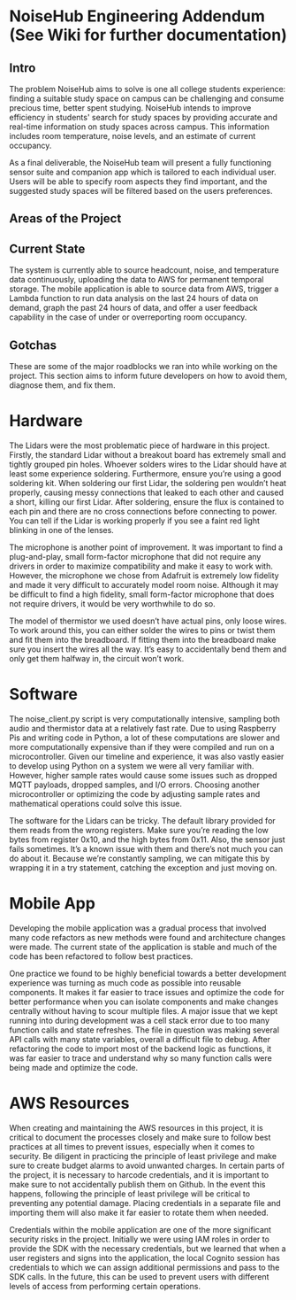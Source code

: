 # NoiseHub Engineering Addendum (See Wiki for further documentation)
## Intro
The problem NoiseHub aims to solve is one all college students experience: finding a suitable study space on campus can be challenging and consume precious time, better spent studying. NoiseHub intends to improve efficiency in students' search for study spaces by providing accurate and real-time information on study spaces across campus. This information includes room temperature, noise levels, and an estimate of current occupancy.

As a final deliverable, the NoiseHub team will present a fully functioning sensor suite and companion app which is tailored to each individual user. Users will be able to specify room aspects they find important, and the suggested study spaces will be filtered based on the users preferences.

<!-- NEW SECTION -->
## Areas of the Project

<!-- NEW SECTION -->
## Current State
The system is currently able to source headcount, noise, and temperature data continuously, uploading the data to AWS for permanent temporal storage. The mobile application is able to source data from AWS, trigger a Lambda function to run data analysis on the last 24 hours of data on demand, graph the past 24 hours of data, and offer a user feedback capability in the case of under or overreporting room occupancy. 

<!-- NEW SECTION -->
## Gotchas
These are some of the major roadblocks we ran into while working on the project. This section aims to inform future developers on how to avoid them, diagnose them, and fix them.

# Hardware
The Lidars were the most problematic piece of hardware in this project. Firstly, the standard Lidar without a breakout board has extremely small and tightly grouped pin holes. Whoever solders wires to the Lidar should have at least some experience soldering. Furthermore, ensure you’re using a good soldering kit. When soldering our first Lidar, the soldering pen wouldn’t heat properly, causing messy connections that leaked to each other and caused a short, killing our first Lidar. After soldering, ensure the flux is contained to each pin and there are no cross connections before connecting to power. You can tell if the Lidar is working properly if you see a faint red light blinking in one of the lenses. 

The microphone is another point of improvement. It was important to find a plug-and-play, small form-factor microphone that did not require any drivers in order to maximize compatibility and make it easy to work with. However, the microphone we chose from Adafruit is extremely low fidelity and made it very difficult to accurately model room noise. Although it may be difficult to find a high fidelity, small form-factor microphone that does not require drivers, it would be very worthwhile to do so. 

The model of thermistor we used doesn’t have actual pins, only loose wires. To work around this, you can either solder the wires to pins or twist them and fit them into the breadboard. If fitting them into the breadboard make sure you insert the wires all the way. It’s easy to accidentally bend them and only get them halfway in, the circuit won’t work. 

# Software
The noise_client.py script is very computationally intensive, sampling both audio and thermistor data at a relatively fast rate. Due to using Raspberry Pis and writing code in Python, a lot of these computations are slower and more computationally expensive than if they were compiled and run on a microcontroller. Given our timeline and experience, it was also vastly easier to develop using Python on a system we were all very familiar with. However, higher sample rates would cause some issues such as dropped MQTT payloads, dropped samples, and I/O errors. Choosing another microcontroller or optimizing the code by adjusting sample rates and mathematical operations could solve this issue. 

The software for the Lidars can be tricky. The default library provided for them reads from the wrong registers. Make sure you’re reading the low bytes from register 0x10, and the high bytes from 0x11. Also, the sensor just fails sometimes. It’s a known issue with them and there’s not much you can do about it. Because we’re constantly sampling, we can mitigate this by wrapping it in a try statement, catching the exception and just moving on. 

# Mobile App
Developing the mobile application was a gradual process that involved many code refactors as new methods were found and architecture changes were made. The current state of the application is stable and much of the code has been refactored to follow best practices. 

One practice we found to be highly beneficial towards a better development experience was turning as much code as possible into reusable components. It makes it far easier to trace issues and optimize the code for better performance when you can isolate components and make changes centrally without having to scour multiple files. A major issue that we kept running into during development was a cell stack error due to too many function calls and state refreshes. The file in question was making several API calls with many state variables, overall a difficult file to debug. After refactoring the code to import most of the backend logic as functions, it was far easier to trace and understand why so many function calls were being made and optimize the code.

# AWS Resources
When creating and maintaining the AWS resources in this project, it is critical to document the processes closely and make sure to follow best practices at all times to prevent issues, especially when it comes to security. Be diligent in practicing the principle of least privilege and make sure to create budget alarms to avoid unwanted charges.
In certain parts of the project, it is necessary to harcode credentials, and it is important to make sure to not accidentally publish them on Github. In the event this happens, following the principle of least privilege will be critical to preventing any potential damage. Placing credentials in a separate file and importing them will also make it far easier to rotate them when needed. 

Credentials within the mobile application are one of the more significant security risks in the project. Initially we were using IAM roles in order to provide the SDK with the necessary credentials, but we learned that when a user registers and signs into the application, the local Cognito session has credentials to which we can assign additional permissions and pass to the SDK calls. In the future, this can be used to prevent users with different levels of access from performing certain operations. 


<!-- NEW SECTION →
##Safety Warnings

Improper cable management of the Lidar sensor suite can create a tripping hazard. This could lead to injury of users, with the client at liability for improper maintenance. 

Improperly mounted sensor suites are at risk of falling onto users. This could lead to injury of users. 

Improper management of administrative credentials can pose a security threat. Exposed credentials can lead to a breach of the clients control over their NoiseHub system, and, in cases of poor online security practice, could lead to a breach of the client's network.

This product's backend is susceptible to any threats AWS services are susceptible to. A breach of the backend can lead to compromised personal user information.

Users are recommended to not use open containers of liquids near the sensor suites. Spilling of liquid on the sensor suites can cause damage to the sensors and Pi.

This product should be mounted only in controlled environments. Areas like gymnasiums with unpredictable moving objects can hit the sensor suite, causing wires to come loose, damage sensors, damage the Pi, or break the casing.


